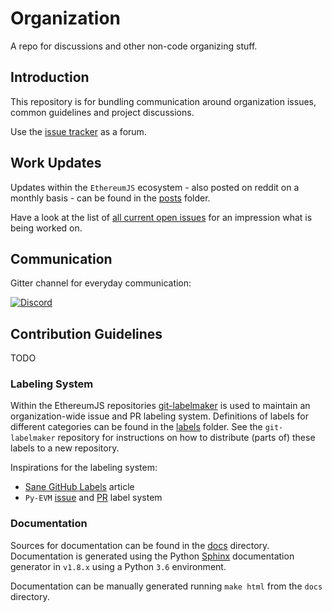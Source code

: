 # Organization

A repo for discussions and other non-code organizing stuff.

## Introduction

This repository is for bundling communication around organization issues, common guidelines and project discussions.

Use the [issue tracker](https://github.com/ethereumjs/organization/issues) as a forum.
 
## Work Updates

Updates within the ``EthereumJS`` ecosystem - also posted on reddit on a monthly basis - can be found in the [posts](./posts/) folder.

Have a look at the list of [all current open issues](https://waffle.io/ethereumjs/organization) for an impression what is being worked on.

## Communication

Gitter channel for everyday communication:

[![Discord][discord-badge]][discord-link]

## Contribution Guidelines

TODO

### Labeling System

Within the EthereumJS repositories [git-labelmaker](https://github.com/himynameisdave/git-labelmaker) is used to maintain an organization-wide issue and PR labeling system. Definitions of labels for different categories can be found in the [labels](./labels/) folder. See the ``git-labelmaker`` repository for instructions on how to distribute (parts of) these labels to a new repository.

Inspirations for the labeling system:

* [Sane GitHub Labels](https://medium.com/@dave_lunny/sane-github-labels-c5d2e6004b63) article
* ``Py-EVM`` [issue](https://github.com/ethereum/py-evm/issues) and [PR](https://github.com/ethereum/py-evm/pulls) label system

### Documentation

Sources for documentation can be found in the [docs](./docs/) directory. Documentation is generated using the Python [Sphinx](http://www.sphinx-doc.org) documentation generator in ``v1.8.x`` using a Python ``3.6`` environment.

Documentation can be manually generated running ``make html`` from the ``docs`` directory.

[discord-badge]: https://img.shields.io/static/v1?logo=discord&label=discord&message=Join&color=blue
[discord-link]: https://discord.gg/TNwARpR
